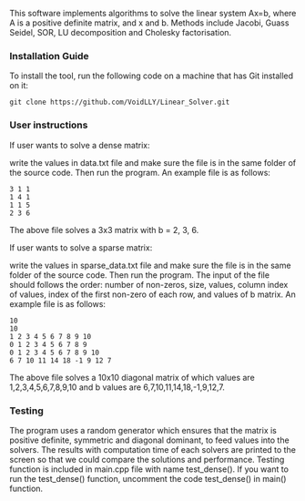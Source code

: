 This software implements algorithms to solve the linear system Ax=b, where A is a positive definite matrix, and x and b. Methods include Jacobi, Guass Seidel, SOR, LU decomposition and Cholesky factorisation.

### Installation Guide

To install the tool, run the following code on a machine that has Git installed on it:

```
git clone https://github.com/VoidLLY/Linear_Solver.git
```
### User instructions

If user wants to solve a dense matrix:

write the values in data.txt file and make sure the file is in the same folder of the source code. Then run the program.
An example file is as follows:
```
3 1 1 
1 4 1 
1 1 5
2 3 6
```
The above file solves a 3x3 matrix with b = 2, 3, 6.

If user wants to solve a sparse matrix:

write the values in sparse_data.txt file and make sure the file is in the same folder of the source code. Then run the program.
The input of the file should follows the order: number of non-zeros, size, values, column index of values, index of the first non-zero of each row, and values of b matrix.
An example file is as follows:
```
10
10
1 2 3 4 5 6 7 8 9 10
0 1 2 3 4 5 6 7 8 9
0 1 2 3 4 5 6 7 8 9 10
6 7 10 11 14 18 -1 9 12 7 
```
The above file solves a 10x10 diagonal matrix of which values are 1,2,3,4,5,6,7,8,9,10 and b values are 6,7,10,11,14,18,-1,9,12,7.
### Testing

The program uses a random generator which ensures that the matrix is positive definite, symmetric and diagonal dominant, to feed values into the solvers. The results with computation time of each solvers are printed to the screen so that we could compare the solutions and performance. Testing function is included in main.cpp file with name test_dense(). If you want to run the test_dense() function, uncomment the code test_dense() in main() function.
